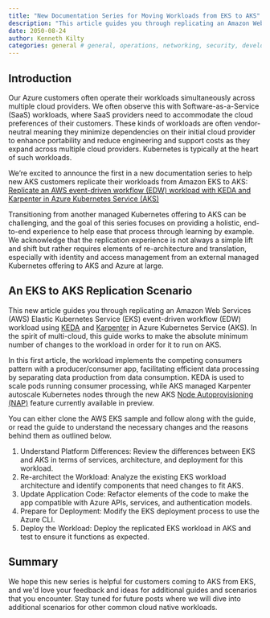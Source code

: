 ```yaml
---
title: "New Documentation Series for Moving Workloads from EKS to AKS"
description: "This article guides you through replicating an Amazon Web Services (AWS) Elastic Kubernetes Service (EKS) event-driven workflow (EDW) workload using KEDA and Karpenter in Azure Kubernetes Service (AKS)."
date: 2050-08-24
author: Kenneth Kilty
categories: general # general, operations, networking, security, developer topics, add-ons
---
```


## Introduction

Our Azure customers often operate their workloads simultaneously across multiple cloud providers. We often observe this with Software-as-a-Service (SaaS) workloads, where SaaS providers need to accommodate the cloud preferences of their customers. These kinds of workloads are often vendor-neutral meaning they minimize dependencies on their initial cloud provider to enhance portability and reduce engineering and support costs as they expand across multiple cloud providers. Kubernetes is typically at the heart of such workloads.

We’re excited to announce the first in a new documentation series to help new AKS customers replicate their workloads from Amazon EKS to AKS: [Replicate an AWS event-driven workflow (EDW) workload with KEDA and Karpenter in Azure Kubernetes Service (AKS)](https://learn.microsoft.com/en-us/azure/aks/eks-edw-overview)

Transitioning from another managed Kubernetes offering to AKS can be challenging, and the goal of this series focuses on providing a holistic, end-to-end experience to help ease that process through learning by example. We acknowledge that the replication experience is not always a simple lift and shift but rather requires elements of re-architecture and translation, especially with identity and access management from an external managed Kubernetes offering to AKS and Azure at large.

## An EKS to AKS Replication Scenario

This new article guides you through replicating an Amazon Web Services (AWS) Elastic Kubernetes Service (EKS) event-driven workflow (EDW) workload using [KEDA](https://keda.sh/) and [Karpenter](https://karpenter.sh/) in Azure Kubernetes Service (AKS). In the spirit of multi-cloud, this guide works to make the absolute minimum number of changes to the workload in order for it to run on AKS.

In this first article, the workload implements the competing consumers pattern with a producer/consumer app, facilitating efficient data processing by separating data production from data consumption. KEDA is used to scale pods running consumer processing, while AKS managed Karpenter autoscale Kubernetes nodes through the new AKS [Node Autoprovisioning (NAP)](https://learn.microsoft.com/en-gb/azure/aks/node-autoprovision) feature currently available in preview.

You can either clone the AWS EKS sample and follow along with the guide, or read the guide to understand the necessary changes and the reasons behind them as outlined below.

1. Understand Platform Differences: Review the differences between EKS and AKS in terms of services, architecture, and deployment for this workload.
2. Re-architect the Workload: Analyze the existing EKS workload architecture and identify components that need changes to fit AKS.
3. Update Application Code: Refactor elements of the code to make the app compatible with Azure APIs, services, and authentication models.
4. Prepare for Deployment: Modify the EKS deployment process to use the Azure CLI.
5. Deploy the Workload: Deploy the replicated EKS workload in AKS and test to ensure it functions as expected.

## Summary

We hope this new series is helpful for customers coming to AKS from EKS, and we'd love your feedback and ideas for additional guides and scenarios that you encounter. Stay tuned for future posts where we will dive into additional scenarios for other common cloud native workloads.
